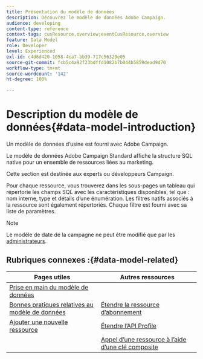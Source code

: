 ```yaml
---
title: Présentation du modèle de données
description: Découvrez le modèle de données Adobe Campaign.
audience: developing
content-type: reference
context-tags: cusResource,overview;eventCusResource,overview
feature: Data Model
role: Developer
level: Experienced
exl-id: c4d6d420-1058-4ca7-bb39-717c56329e05
source-git-commit: fcb5c4a92f23bdffd1082b7b044b5859dead9d70
workflow-type: tm+mt
source-wordcount: '142'
ht-degree: 100%

---
```


# Description du modèle de données{#data-model-introduction}

Un modèle de données d’usine est fourni avec Adobe Campaign.

Le modèle de données Adobe Campaign Standard affiche la structure SQL native pour un ensemble de ressources liées au marketing.

Cette section est destinée aux experts ou développeurs Campaign.

Pour chaque ressource, vous trouverez dans les sous-pages un tableau qui répertorie les champs SQL avec les caractéristiques disponibles, tel que : nom interne, type et détails d’une énumération. Les filtres natifs associés à la ressource sont également répertoriés. Chaque filtre est fourni avec sa liste de paramètres.

>[!NOTE]
>Le modèle de date de la campagne ne peut être modifié que par les [administrateurs](../../administration/using/users-management.md#functional-administrators).

## Rubriques connexes :{#data-model-related}

| Pages utiles | Autres ressources |
|---|---|
| [Prise en main du modèle de données](data-model-concepts.md) | [](extending-the-profile-resource-with-a-new-field.md) |
| [Bonnes pratiques relatives au modèle de données](data-model-best-practices.md) | [Étendre la ressource d’abonnement](extending-the-subscriptions-to-an-application-resource.md) |
| [Ajouter une nouvelle ressource](key-steps-to-add-a-resource.md) | [Étendre l’API Profile](about-extending-the-api.md) |
| [](creating-or-extending-the-resource.md) | [Appel d’une ressource à l’aide d’une clé composite](uc-calling-resource-id-key.md) |

